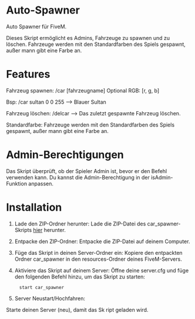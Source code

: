 # Auto-Spawner
Auto Spawner für FiveM.

Dieses Skript ermöglicht es Admins, Fahrzeuge zu spawnen und zu löschen. Fahrzeuge werden mit den Standardfarben des Spiels gespawnt, außer mann gibt eine Farbe an.

# Features

Fahrzeug spawnen: /car [fahrzeugname] Optional RGB: [r, g, b] 

Bsp: /car sultan 0 0 255
--> Blauer Sultan

Fahrzeug löschen: /delcar 
--> Das zuletzt gespawnte Fahrzeug löschen.

Standardfarbe: Fahrzeuge werden mit den Standardfarben des Spiels gespawnt, außer mann gibt eine Farbe 
an.

# Admin-Berechtigungen

Das Skript überprüft, ob der Spieler Admin ist, bevor er den Befehl verwenden kann. Du kannst die Admin-Berechtigung in der isAdmin-Funktion anpassen.

# Installation
1. Lade den ZIP-Ordner herunter:
Lade die ZIP-Datei des car_spawner-Skripts [hier](https://github.com/Michatec/Auto-Spawner/releases) herunter.

2. Entpacke den ZIP-Ordner:
Entpacke die ZIP-Datei auf deinem Computer.

3. Füge das Skript in deinen Server-Ordner ein:
Kopiere den entpackten Ordner car_spawner in den resources-Ordner deines FiveM-Servers.

4. Aktiviere das Skript auf deinem Server:
Öffne deine server.cfg und füge den folgenden Befehl hinzu, um das Skript zu starten:

```plaintext
     start car_spawner
```

5. Server Neustart/Hochfahren:

Starte deinen Server (neu), damit das Sk
ript geladen wird.
